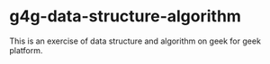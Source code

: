 # g4g-data-structure-algorithm
This is an exercise of data structure and algorithm on geek for geek platform.
